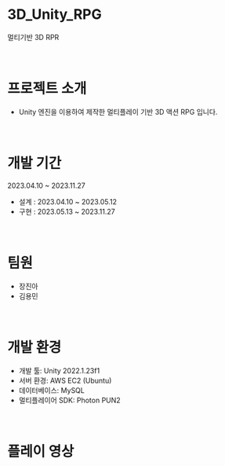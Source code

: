 # 3D_Unity_RPG
멀티기반 3D RPR
<br/><br/><br/>

# 프로젝트 소개
- Unity 엔진을 이용하여 제작한 멀티플레이 기반 3D 액션 RPG 입니다.
<br/><br/><br/>

# 개발 기간
2023.04.10 ~ 2023.11.27
- 설계 : 2023.04.10 ~ 2023.05.12
- 구현 : 2023.05.13 ~ 2023.11.27
<br/><br/><br/>

# 팀원
- 장진아
- 김용민
<br/><br/><br/>

# 개발 환경
- 개발 툴: Unity 2022.1.23f1
- 서버 환경: AWS EC2 (Ubuntu)
- 데이터베이스: MySQL
- 멀티플레이어 SDK: Photon PUN2
<br/><br/><br/>

# 플레이 영상

